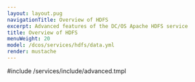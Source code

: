 ```yaml
---
layout: layout.pug
navigationTitle: Overview of HDFS
excerpt: Advanced features of the DC/OS Apache HDFS service
title: Overview of HDFS
menuWeight: 20
model: /dcos/services/hdfs/data.yml
render: mustache
---
```


#include /services/include/advanced.tmpl
